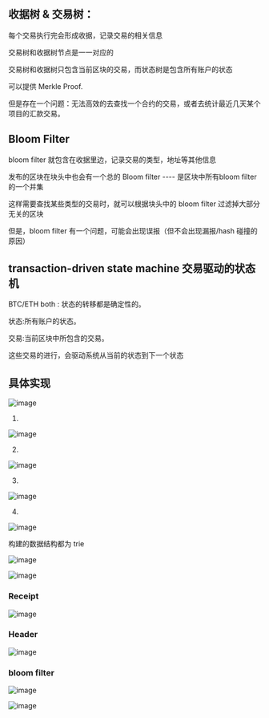 
## 收据树 & 交易树：

每个交易执行完会形成收据，记录交易的相关信息

交易树和收据树节点是一一对应的

交易树和收据树只包含当前区块的交易，而状态树是包含所有账户的状态

可以提供 Merkle Proof.

但是存在一个问题：无法高效的去查找一个合约的交易，或者去统计最近几天某个项目的汇款交易。

## Bloom Filter 

bloom filter 就包含在收据里边，记录交易的类型，地址等其他信息

发布的区块在块头中也会有一个总的 Bloom filter ---- 是区块中所有bloom filter 的一个并集

这样需要查找某些类型的交易时，就可以根据块头中的 bloom filter 过滤掉大部分无关的区块

但是，bloom filter 有一个问题，可能会出现误报（但不会出现漏报/hash 碰撞的原因）

## transaction-driven state machine 交易驱动的状态机

BTC/ETH both : 状态的转移都是确定性的。

状态:所有账户的状态。

交易:当前区块中所包含的交易。

这些交易的进行，会驱动系统从当前的状态到下一个状态

## 具体实现 

![image](https://github.com/user-attachments/assets/b1f6d256-2f91-49ce-9346-2ef061119be4)

1.
![image](https://github.com/user-attachments/assets/e05e8527-4d24-44bd-ad31-575aa8efe279)

2.
![image](https://github.com/user-attachments/assets/5d3dbcd0-7f27-4695-b2ed-a0bdd8565b03)

3.
![image](https://github.com/user-attachments/assets/69441166-2c7f-4090-8c79-0b5f68f2f90a)

4.
![image](https://github.com/user-attachments/assets/43bd6d79-adc2-4ca9-8afe-ef35cbdc8462)

构建的数据结构都为 trie

![image](https://github.com/user-attachments/assets/07f7f7b9-32be-43a1-952c-0a6eced5462f)

![image](https://github.com/user-attachments/assets/5fb1eb00-01de-44ff-8a2a-2c98ab5cb918)

### Receipt

![image](https://github.com/user-attachments/assets/7b0db6fd-41ec-47ba-82ca-227b2b5ce46c)

### Header

![image](https://github.com/user-attachments/assets/889ef972-83da-4da6-a24c-ddc326ea91b4)

### bloom filter 

![image](https://github.com/user-attachments/assets/44051ab9-58ed-457e-8e58-a4de11969e76)

![image](https://github.com/user-attachments/assets/1d7dede1-98e7-43fe-b017-56098cf297b9)

